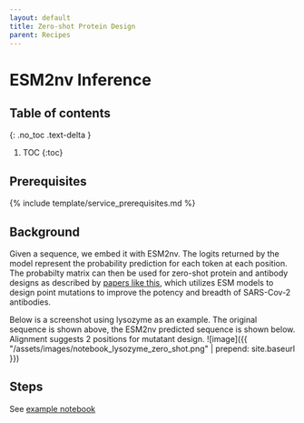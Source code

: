 ```yaml
---
layout: default
title: Zero-shot Protein Design
parent: Recipes
---
```

# ESM2nv Inference

## Table of contents
{: .no_toc .text-delta }

1. TOC
{:toc}


## Prerequisites
{% include template/service_prerequisites.md %}

## Background
Given a sequence, we embed it with ESM2nv. The logits returned by the model represent the probability prediction for each token at each position. The probabilty matrix can then be used for zero-shot protein and antibody designs as described by [papers like this](https://www.nature.com/articles/s41587-023-01763-2), which utilizes ESM models to design point mutations to improve the potency and breadth of SARS-Cov-2 antibodies. 

Below is a screenshot using lysozyme as an example. The original sequence is shown above, the ESM2nv predicted sequence is shown below. Alignment suggests 2 positions for mutatant design. 
![image]({{ "/assets/images/notebook_lysozyme_zero_shot.png" | prepend: site.baseurl }})

## Steps
See [example notebook](https://github.com/xinyu-dev/bionemo-demo/blob/main/notebooks/zero_shot_protein_design.ipynb)